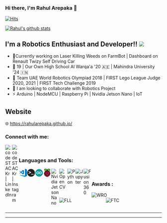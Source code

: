 ### Hi there, I'm Rahul Arepaka 👋   
[![Hits](https://hits.seeyoufarm.com/api/count/incr/badge.svg?url=https%3A%2F%2Fgithub.com%2Frahularepaka%2Fhit-counter&count_bg=%23387EE1&title_bg=%23555555&icon=keybase.svg&icon_color=%23E7E7E7&title=hits&edge_flat=false)](https://hits.seeyoufarm.com)

[![Rahul's github stats](https://github-readme-stats.vercel.app/api?username=rahularepaka&include_all_commits=true&count_private=true&show_icons=true&line_height=20&title_color=FFFFFF&icon_color=FFFFFF&text_color=FFFFFF&bg_color=0D1117)](https://github.com/rahularepaka/github-readme-stats) 

## I'm a Robotics Enthusiast and Developer!! <img src="https://fcit.usf.edu/matrix/wp-content/uploads/2017/01/DanceBot-3-Featured.gif" width="50px">

- 👷Currently working on Laser Killing Weeds on FarmBot | Dashboard on Renault Twizy Self Driving Car
- 🏫 19 | Our Own High School Al Warqa'a '20 🇦🇪  | Mahindra University '24 🇮🇳 
- 🤖 Team UAE World Robotics Olympiad 2018 | FIRST Lego League Judge 2020, 2021 | FIRST Tech Challenge 2019 
- 🧱 I am looking to collaborate with Robotics Project
- ⚡ Arduino | NodeMCU | Raspberry Pi | Nvidia Jetson Nano | IoT

## Website

🌐 https://rahularepaka.github.io/


### Connect with me:
[<img align="left" alt="codeSTACKr | LinkedIn" width="22px" src="https://www.tapas-etn-eu.org/images/icon-linkedin.png/@@images/image.png" />][linkedin]
[<img align="left" alt="codeSTACKr | Instagram" width="22px" src="https://upload.wikimedia.org/wikipedia/commons/thumb/e/e7/Instagram_logo_2016.svg/1200px-Instagram_logo_2016.svg.png" />][instagram]

<br />

### Languages and Tools:

<img align="left" alt="Visual Studio Code" width="26px" src="https://raw.githubusercontent.com/github/explore/80688e429a7d4ef2fca1e82350fe8e3517d3494d/topics/visual-studio-code/visual-studio-code.png" />
<img align="left" alt="Terminal" width="26px" src="https://raw.githubusercontent.com/github/explore/80688e429a7d4ef2fca1e82350fe8e3517d3494d/topics/terminal/terminal.png" />
<img align="left" alt="Arduino" width="26px" src="https://raw.githubusercontent.com/github/explore/80688e429a7d4ef2fca1e82350fe8e3517d3494d/topics/arduino/arduino.png" />
<img align="left" alt="Raspberry Pi" width="26px" src="https://raw.githubusercontent.com/github/explore/80688e429a7d4ef2fca1e82350fe8e3517d3494d/topics/raspberry-pi/raspberry-pi.png" />
<img align="left" alt="Nvidia Jetson Nano" width="26px" src="https://cdn.changelog.com/uploads/icons/news_sources/Ddj/icon_large.png?v=63711078413" />
<img align="left" alt="OpenCV" width="26px" src="https://upload.wikimedia.org/wikipedia/commons/thumb/3/32/OpenCV_Logo_with_text_svg_version.svg/1200px-OpenCV_Logo_with_text_svg_version.svg.png" />
<img align="left" alt="Python" width="26px" src="https://cdn.freebiesupply.com/logos/large/2x/python-5-logo-png-transparent.png" />
<img align="left" alt="Jupyter" width="26px" src="https://upload.wikimedia.org/wikipedia/commons/thumb/3/38/Jupyter_logo.svg/1200px-Jupyter_logo.svg.png" />
<img align="left" alt="Fusion 360" width="26px" src="https://pluralsight.imgix.net/paths/path-icons/fusion360-5d76c87271.png" />


<br />

### Awards :

<img align="left" alt="WRO" width="150px" src="https://wro-association.org/fileadmin/user_upload/2018-Thailand-PNG.png" />
<img align="left" alt="FLL" width="150px" src="https://outreach.engineering.asu.edu/wp-content/uploads/2017/01/FIRSTLego_iconHorz_RGB_reverse.png" />
<img align="left" alt="FTC" width="150px" src="https://xrcsimulator.org/wp-content/uploads/2018/07/cropped-First-Tech-Challenge.png" />

<br />

<br />
<br />

---
[instagram]: https://instagram.com/rahularepaka
[linkedin]: https://www.linkedin.com/in/rahul-arepaka-449587142/



---
